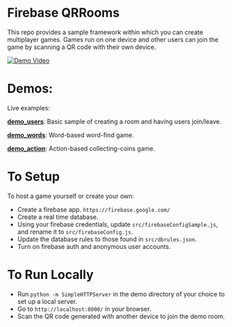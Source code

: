 # Firebase QRRooms

This repo provides a sample framework within which you can create multiplayer games. Games run on one device and other users can join the game by scanning a QR code with their own device.

[![Demo Video](https://dyarosla.github.io/firebase_qr_rooms/demo_action/vid/demovid.gif)](https://youtu.be/NG-MByE87HU)

# Demos:

Live examples:

[**demo_users**](https://dyarosla.github.io/firebase_qr_rooms/demo_users/): Basic sample of creating a room and having users join/leave.


[**demo_words**](https://dyarosla.github.io/firebase_qr_rooms/demo_words/): Word-based word-find game.

[**demo_action**](https://dyarosla.github.io/firebase_qr_rooms/demo_action/): Action-based collecting-coins game.

# To Setup

To host a game yourself or create your own:

- Create a firebase app. `https://firebase.google.com/`
- Create a real time database.
- Using your firebase credentials, update `src/firebaseConfigSample.js`, and rename it to `src/firebaseConfig.js`.
- Update the database rules to those found in `src/dbrules.json`.
- Turn on firebase auth and anonymous user accounts.

# To Run Locally

- Run `python -m SimpleHTTPServer` in the demo directory of your choice to set up a local server.
- Go to `http://localhost:8000/` in your browser.
- Scan the QR code generated with another device to join the demo room.
